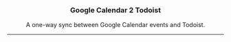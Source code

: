 <!--
<div align="center">
    <img alt="BitcoinWalletBot Example" title="BitcoinWalletBot" src="./.github/images/header.png" />
</div>-->

<h3 align="center">Google Calendar 2 Todoist</h3>
<p align="center">A one-way sync between Google Calendar events and Todoist.</p>

---

<!--

<p align="center">
    <a href="#getting-started">Getting Started</a> |
    <a href="#configuration">Configuration</a> |
    <a href="#contributing">Contributing</a> |
    <a href="#license">License</a>
</p>

---

## Getting Started
1. Clone this repo
2. Install requirements: ``pip install -r requirements.txt``
3. Run bot: ``python bot.py``

## Configuration
#### configs.yml
BitcoinWalletBot uses a ``configs.yml`` file on the same folder as ``bot.py`` for configurations.

```yaml
# Avaliable as a tag
bot_title: "Bitcoin Wallet Viewer"

# Telegram bot token as provided by BotFather
telegram_token : ''
# A list of ints composed of all Telegram user ids
# you want to be able to use the bot
allowed_user_ids:
  - 1234567

update_each: 3600 # seconds
date_format: "%d/%m/%Y" # datetime compliant format
hour_format": "%H:%M" # datetime compliant format

money: "USD"
money_format: "en_US"

wallets:
  - name: Test Wallet
    address: "1BvBMSEYstWetqTFn5Au4m4GFg7xJaNVN2"
  - name: Test Wallet
    address: "aaa1BvBMSEYstWetqTFn5Au4m4GFg7xJaNVN2"

# BOT STRINGS ---------------------------------------------
# Each new item is joined by a new line, use \n if you need extra spacing

title:
  - "*{title}*"
wallet_view:
  - "\n\n*- {wallet}*"
  - "💰 *{btc_balance}* BTC"
  - "💱 *{money_balance}* in {currency}"
failed_wallet_view:
  - "\n\n*- {wallet}*"
  - "_Unable to fetch wallet information._"
extra_content:
  - "\n\n\n📈 *1BTC* is worth *{btc_value}*"
  - "\n_🕗 Last update: {update_date} at {update_time}_"
update_button: "🔄"

updating:
  - "_Updating.._"
  - "_Updating..._"
  - "_Fetching information.._"
  - "_Fetching information..._"
  - "_Retrieving information.._"
  - "_Retrieving information..._"
```

## Contributing
Pull requests are welcome. For major changes, please open an issue first to discuss what you would like to change.

## License
[GNU General Public License v3.0](https://choosealicense.com/licenses/gpl-3.0/)
-->